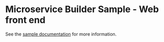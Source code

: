 # Microservice Builder Sample - Web front end

See the [sample documentation](http://github.com/WASdev/sample.microservicebuilder.docs) for more information.     

